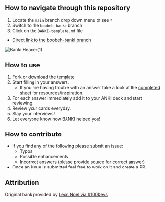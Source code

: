## How to navigate through this repository
1. Locate the `main` branch drop down menu or see `*`
2. Switch to the `boobeh-banki` branch
3. Click on the `BANKI-template.md` file
* [Direct link to the boobeh-banki branch](https://github.com/boobeh123/BANKI/tree/boobeh-banki)

![Banki Header(1)](https://user-images.githubusercontent.com/100104319/169104708-b2001ad5-18ce-4f19-aa92-9246cf5b219a.jpg)
## How to use
1. Fork or download the [template](https://github.com/curtisbarnard/BANKI/blob/main/BANKI-template.md)
2. Start filling in your answers.
   - If you are having trouble with an answer take a look at the [completed sheet](https://github.com/curtisbarnard/BANKI/blob/main/BANKI-answers.md) for resources/inspiration.
3. For each answer immediately add it to your ANKI deck and start reviewing.
4. Review your cards everyday.
5. Slay your interviews!
6. Let everyone know how BANKI helped you!

## How to contribute
- If you find any of the following please submit an issue:
  - Typos
  - Possible enhancements
  - Incorrect answers (please provide source for correct answer)
- Once an issue is submitted feel free to work on it and create a PR.

## Attribution 
Original bank provided by [Leon Noel via #100Devs](https://leonnoel.com/100devs/)
